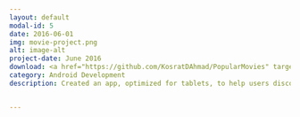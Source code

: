 ```yaml
---
layout: default
modal-id: 5
date: 2016-06-01
img: movie-project.png
alt: image-alt
project-date: June 2016
download: <a href="https://github.com/KosratDAhmad/PopularMovies" target="_Blank">GitHub</a>
category: Android Development
description: Created an app, optimized for tablets, to help users discover popular and highly rated movies on the web. Allowed users to save favorites, play trailers, and read user reviews. This app utilizes core Android user interface components and fetches movie information using themoviedb.org web API.


---
```

